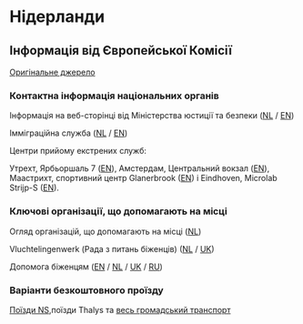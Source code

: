 # Нідерланди

## Інформація від Європейської Комісії

[Оригінальне джерело](https://ec.europa.eu/info/strategy/priorities-2019-2024/stronger-europe-world/eu-solidarity-ukraine/eu-assistance-ukraine/information-people-fleeing-war-ukraine_uk)

### Контактна інформація національних органів

Інформація на веб-сторінці від Міністерства юстиції та безпеки ([NL](https://ind.nl/oekraine/Paginas/Oekraine.aspx) / [EN](https://ind.nl/en/ukraine/Pages/Ukraine.aspx))

Імміграційна служба ([NL](https://ind.nl/en/ukraine/Pages/Coming-to-the-Netherlands-and-reception.aspx) / [EN](https://ind.nl/Paginas/home.aspx))

Центри прийому екстрених служб:

Утрехт, Ярбьоршаль 7 ([EN](https://www.utrecht.nl/city-of-utrecht/information-for-refugees/refugees-from-ukraine/)), Амстердам, Центральний вокзал ([EN](https://www.amsterdam.nl/en/refugees/amsterdam-supports-ukraine/)), Маастрихт, спортивний центр Glanerbrook ([EN](https://www.gemeentemaastricht.nl/en/ukraine)) і Eindhoven, Microlab Strijp-S ([EN](https://www-eindhoven-nl.translate.goog/stad-en-wonen/hulp-aan-vluchtelingen-uit-oekraine?_x_tr_sl=nl&_x_tr_tl=en&_x_tr_hl=nl&_x_tr_pto=wapp)).

### Ключові організації, що допомагають на місці

Огляд організацій, що допомагають на місці ([NL](https://www.vluchtelingenwerk.nl/nl/steun-oekraiense-vluchtelingen))

Vluchtelingenwerk (Рада з питань біженців) ([NL](https://forrefugees.vluchtelingenwerk.nl/nl) / [UK](https://forrefugees.vluchtelingenwerk.nl/nl/informaciya-dlya-vikhidciv-z-ukraini-u-zvyazku-z-pogirshennyam-situacii))

Допомога біженцям ([EN](https://www.refugeehelp.nl/get-help) / [NL](https://www.refugeehelp.nl/get-help) / [UK](https://www.refugeehelp.nl/get-help) / [RU](https://www.refugeehelp.nl/get-help))

### Варіанти безкоштовного проїзду

[Поїзди NS](https://nieuws.ns.nl/aan-de-gevluchte-inwoners-van-oekraine-jouw-paspoort-is-je-treinkaartje-naar-nederland/),поїзди Thalys та [весь громадський транспорт](https://www.ov-nl.nl/ov-bedrijven-in-nederland-tonen-solidariteit-met-oekraiense-vluchtelingen/)